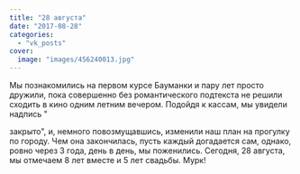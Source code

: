 ```yaml
---
title: "28 августа"
date: "2017-08-28"
categories: 
  - "vk_posts"
cover:
  image: "images/456240013.jpg"
---
```


Мы познакомились на первом курсе Бауманки и пару лет просто дружили, пока совершенно без романтического подтекста не решили сходить в кино одним летним вечером. Подойдя к кассам, мы увидели надпись "

<!--more--> закрыто", и, немного повозмущавшись, изменили наш план на прогулку по городу. Чем она закончилась, пусть каждый догадается сам, однако, ровно через 3 года, день в день, мы поженились. Сегодня, 28 августа, мы отмечаем 8 лет вместе и 5 лет свадьбы. Мурк!
